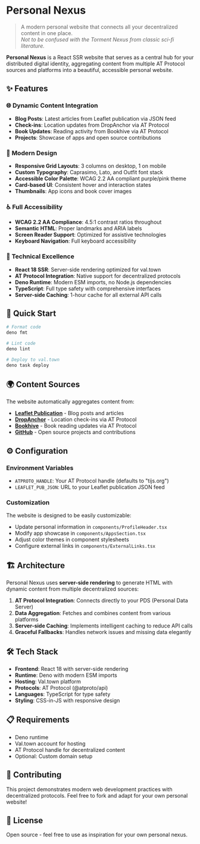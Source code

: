 # Personal Nexus

> A modern personal website that connects all your decentralized content in one
> place.\
> _Not to be confused with the Torment Nexus from classic sci-fi literature._

**Personal Nexus** is a React SSR website that serves as a central hub for your
distributed digital identity, aggregating content from multiple AT Protocol
sources and platforms into a beautiful, accessible personal website.

## ✨ Features

### 🌐 **Dynamic Content Integration**

- **Blog Posts**: Latest articles from Leaflet publication via JSON feed
- **Check-ins**: Location updates from DropAnchor via AT Protocol
- **Book Updates**: Reading activity from Bookhive via AT Protocol
- **Projects**: Showcase of apps and open source contributions

### 🎨 **Modern Design**

- **Responsive Grid Layouts**: 3 columns on desktop, 1 on mobile
- **Custom Typography**: Caprasimo, Lato, and Outfit font stack
- **Accessible Color Palette**: WCAG 2.2 AA compliant purple/pink theme
- **Card-based UI**: Consistent hover and interaction states
- **Thumbnails**: App icons and book cover images

### ♿ **Full Accessibility**

- **WCAG 2.2 AA Compliance**: 4.5:1 contrast ratios throughout
- **Semantic HTML**: Proper landmarks and ARIA labels
- **Screen Reader Support**: Optimized for assistive technologies
- **Keyboard Navigation**: Full keyboard accessibility

### 🔧 **Technical Excellence**

- **React 18 SSR**: Server-side rendering optimized for val.town
- **AT Protocol Integration**: Native support for decentralized protocols
- **Deno Runtime**: Modern ESM imports, no Node.js dependencies
- **TypeScript**: Full type safety with comprehensive interfaces
- **Server-side Caching**: 1-hour cache for all external API calls

## 🚀 Quick Start

```bash
# Format code
deno fmt

# Lint code  
deno lint

# Deploy to val.town
deno task deploy
```

## 🌍 Content Sources

The website automatically aggregates content from:

- **[Leaflet Publication](https://tijs.leaflet.pub/)** - Blog posts and articles
- **[DropAnchor](https://dropanchor.app/)** - Location check-ins via AT Protocol
- **[Bookhive](https://bookhive.buzz/)** - Book reading updates via AT Protocol
- **[GitHub](https://github.com/tijs)** - Open source projects and contributions

## ⚙️ Configuration

### Environment Variables

- `ATPROTO_HANDLE`: Your AT Protocol handle (defaults to "tijs.org")
- `LEAFLET_PUB_JSON`: URL to your Leaflet publication JSON feed

### Customization

The website is designed to be easily customizable:

- Update personal information in `components/ProfileHeader.tsx`
- Modify app showcase in `components/AppsSection.tsx`
- Adjust color themes in component stylesheets
- Configure external links in `components/ExternalLinks.tsx`

## 🏗️ Architecture

Personal Nexus uses **server-side rendering** to generate HTML with dynamic
content from multiple decentralized sources:

1. **AT Protocol Integration**: Connects directly to your PDS (Personal Data
   Server)
2. **Data Aggregation**: Fetches and combines content from various platforms
3. **Server-side Caching**: Implements intelligent caching to reduce API calls
4. **Graceful Fallbacks**: Handles network issues and missing data elegantly

## 🛠️ Tech Stack

- **Frontend**: React 18 with server-side rendering
- **Runtime**: Deno with modern ESM imports
- **Hosting**: Val.town platform
- **Protocols**: AT Protocol (@atproto/api)
- **Languages**: TypeScript for type safety
- **Styling**: CSS-in-JS with responsive design

## 📋 Requirements

- Deno runtime
- Val.town account for hosting
- AT Protocol handle for decentralized content
- Optional: Custom domain setup

## 🤝 Contributing

This project demonstrates modern web development practices with decentralized
protocols. Feel free to fork and adapt for your own personal website!

## 📄 License

Open source - feel free to use as inspiration for your own personal nexus.
